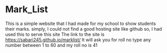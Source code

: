 # Mark_List
This is a simple website that I had made for my school to show students their marks. simply, I could not find a good hosting site like github so, I had used this to serve this site
The link to the site is https://sabari245.github.io/marklist/
It will ask you for roll no type any number between 1 to 60 and my roll no is 41
